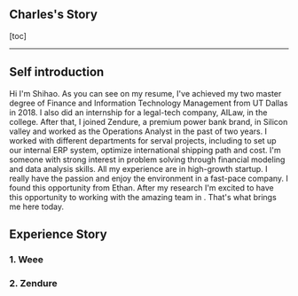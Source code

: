Charles's Story
---
[toc]

---

## Self introduction 

Hi I'm Shihao. As you can see on my resume, I've achieved my two master degree of Finance and Information Technology Management from UT Dallas in 2018. I also did an internship for a legal-tech company, AILaw, in the college. After that, I joined Zendure, a premium power bank brand, in Silicon valley and worked as the Operations Analyst in the past of two years. I worked with different departments for serval projects, including to set up our internal ERP system, optimize international shipping path and cost. I'm someone with strong interest in problem solving through financial modeling and data analysis skills. All my experience are in high-growth startup. I really have the passion and enjoy the environment in a fast-pace company. I found this opportunity from Ethan. After my research I'm excited to have this opportunity to working with the amazing team in . That's what brings me here today. 

## Experience Story

### 1. Weee



### 2. Zendure

